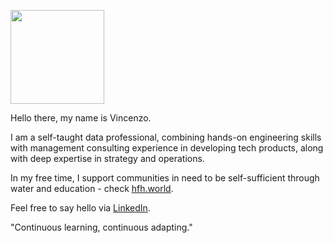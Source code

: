 <a href="https://corporate.zalando.com/en/about-us/who-we-are" target="_blank"><img src="https://companieslogo.com/img/orig/ZAL.DE_BIG.D-6ec9d93c.png" width=150></a>


Hello there, my name is Vincenzo.<p> 

I am a self-taught data professional, combining hands-on engineering skills with management consulting experience in developing tech products, along with deep expertise in strategy and operations.<p>

In my free time, I support communities in need to be self-sufficient through water and education - check <a href="https://www.hfh.world/" target="_blank" rel="noreferrer">hfh.world</a>.<p> 

Feel free to say hello via <a href="https://www.linkedin.com/in/galantevincenzo/" target="_blank" rel="noreferrer">LinkedIn</a>.<p> 

"Continuous learning, continuous adapting."
